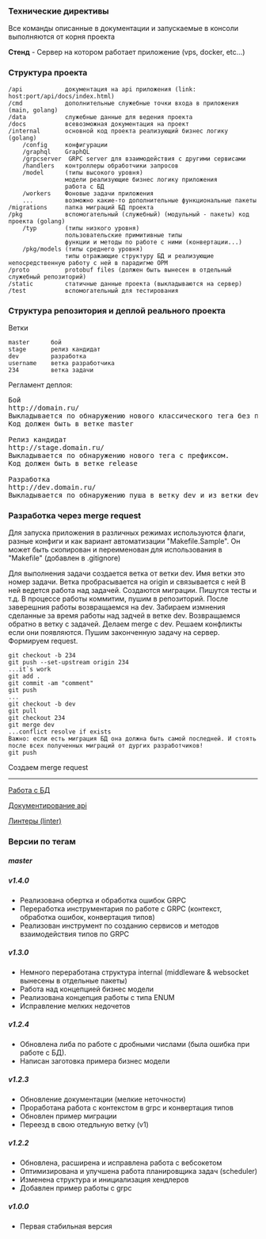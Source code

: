 ### Технические директивы

Все команды описанные в документации и запускаемые в консоли выполняются от корня проекта

**Стенд** - Сервер на котором работает приложение (vps, docker, etc...)

### Структура проекта

    /api            документация на api приложения (link: host:port/api/docs/index.html)
    /cmd            дополнительные служебные точки входа в приложения (main, golang)
    /data           служебные данные для ведения проекта
    /docs           всевозможная документация на проект
    /internal       основной код проекта реализующий бизнес логику (golang)
        /config     конфигурации
        /graphql    GraphQL
        /grpcserver  GRPC server для взаимодействия с другими сервисами
        /handlers   контроллеры обработчики запросов
        /model      (типы высокого уровня)
                    модели реализующие бизнес логику приложения 
                    работа с БД
        /workers    Фоновые задачи приложения
        ...         возможно какие-то дополнительные функциональные пакеты
    /migrations     папка миграций БД проекта
    /pkg            вспомогательный (служебный) (модульный - пакеты) код проекта (golang)
        /typ        (типы низкого уровня)
                    пользовательские примитивные типы
                    функции и методы по работе с ними (конвертации...)
        /pkg/models (типы среднего уровня)
                    типы отражающие структуру БД и реализующие непосредственную работу с ней в парадигме ОРМ
    /proto          protobuf files (должен быть вынесен в отдельный служебный репозиторий)
    /static         статичные данные проекта (выкладываются на сервер)
    /test           вспомогательный для тестирования           

### Структура репозитория и деплой реального проекта
Ветки

	master      бой
	stage       релиз кандидат
	dev         разработка
	username    ветка разработчика
	234         ветка задачи

Регламент деплоя:

<pre>
Бой
http://domain.ru/
Выкладывается по обнаружению нового классического тега без префиксов.
Код должен быть в ветке master

Релиз кандидат
http://stage.domain.ru/
Выкладывается по обнаружению нового тега с префиксом.
Код должен быть в ветке release

Разработка
http://dev.domain.ru/
Выкладывается по обнаружению пуша в ветку dev и из ветки dev
</pre>

### Разработка через merge request
Для запуска приложения в различных режимах используются флаги, разные конфиги и как вариант автоматизации "Makefile.Sample".
Он может быть скопирован и переименован для использования в "Makefile" (добавлен в .gitignore)

Для выполнения задачи создается ветка от ветки dev.
Имя ветки это номер задачи. Ветка пробрасывается на origin и связывается с ней
В ней ведется работа над задачей. Создаются миграции. Пишутся тесты и т.д.
В процессе работы коммитим, пушим в репозиторий.
После заверешния работы возвращаемся на dev.
Забираем измнения сделанные за время работы над задчей в ветке dev.
Возвращаемся обратно в ветку с задачей. Делаем merge с dev.
Решаем конфликты если они появляются. Пушим законченную задачу на сервер. Формируем request.

    git checkout -b 234
    git push --set-upstream origin 234
    ...it`s work
    git add .
    git commit -am "comment"
    git push
    ...
    git checkout -b dev
    git pull
    git checkout 234
    git merge dev
    ...conflict resolve if exists
    Важно: если есть миграция БД она должна быть самой последней. И стоять после всех полученных миграций от дургих разработчиков!
    git push

Создаем merge request

---
[Работа с БД](docs/database.md "Работа с БД")

[Документирование api](docs/docapi.md "Документирование api")

[Линтеры (linter)](docs/linters.md "Линтеры (linter)")

### Версии по тегам

##### master

##### v1.4.0
- Реализована обертка и обработка ошибок GRPC 
- Переработка инструментария по работе с GRPC (контекст, обработка ошибок, конвертация типов)
- Реализован инструмент по созданию сервисов и методов взаимодействия типов по GRPC

##### v1.3.0
- Немного переработана структура internal (middleware & websocket вынесены в отдельные пакеты) 
- Работа над концепцией бизнес модели
- Реализована концепция работы с типа ENUM
- Исправление мелких недочетов

##### v1.2.4
- Обновлена либа по работе с дробными числами (была ошибка при работе с БД).
- Написан заготовка примера бизнес модели

##### v1.2.3
- Обновление документации (мелкие неточности)
- Проработана работа с контекстом в grpc и конвертация типов
- Обновлен пример миграции
- Переезд в свою отедльную ветку (v1)

##### v1.2.2
- Обновлена, расширена и исправлена работа с вебсокетом
- Оптимизирована и улучшена работа планировщика задач (scheduler)
- Изменена структура и инициализация хендлеров
- Добавлен пример работы с grpc

##### v1.0.0
- Первая стабильная версия 